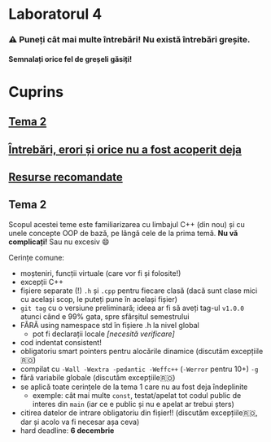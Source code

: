 # Laboratorul 4

### ⚠ Puneți cât mai multe întrebări! Nu există întrebări greșite.
#### Semnalați orice fel de greșeli găsiți!

# Cuprins
## [Tema 2](#Tema-2-1)
## [Întrebări, erori și orice nu a fost acoperit deja](#întrebări-erori-diverse)
## [Resurse recomandate](#resurse-recomandate-1)

## Tema 2

Scopul acestei teme este familiarizarea cu limbajul C++ (din nou) și cu unele concepte OOP de bază, pe lângă cele de la prima temă. **Nu vă complicați!** Sau nu excesiv 😄

Cerințe comune:
- moșteniri, funcții virtuale (care vor fi și folosite!)
- excepții C++
- fișiere separate (!) `.h` și `.cpp` pentru fiecare clasă (dacă sunt clase mici cu același scop, le puteți pune în același fișier)
- `git tag` cu o versiune preliminară; ideea ar fi să aveți tag-ul `v1.0.0` atunci când e 99% gata, spre sfârșitul semestrului
- FĂRĂ using namespace std în fișiere .h la nivel global
  - pot fi declarații locale *[necesită verificare]*
- cod indentat consistent!
- obligatoriu smart pointers pentru alocările dinamice (discutăm excepțiile🇷🇴)
- compilat cu `-Wall -Wextra -pedantic -Weffc++` (`-Werror` pentru 10+) `-g`
- fără variabile globale (discutăm excepțiile🇷🇴)
- se aplică toate cerințele de la tema 1 care nu au fost deja îndeplinite
  - exemple: cât mai multe `const`, testat/apelat tot codul public de interes din `main` (iar ce e public și nu e apelat ar trebui șters)
- citirea datelor de intrare obligatoriu din fișier!! (discutăm excepțiile🇷🇴, dar și acolo va fi necesar așa ceva)
- hard deadline: **6 decembrie**

